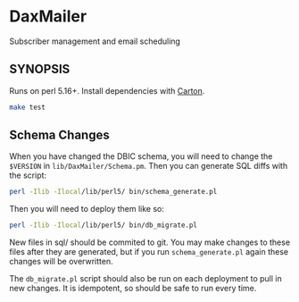 # DaxMailer
Subscriber management and email scheduling

## SYNOPSIS

Runs on perl 5.16+. Install dependencies with [Carton](https://metacpan.org/pod/Carton).

```sh
make test
```

## Schema Changes

When you have changed the DBIC schema, you will need to change the `$VERSION` in `lib/DaxMailer/Schema.pm`.
Then you can generate SQL diffs with the script:

```bash
perl -Ilib -Ilocal/lib/perl5/ bin/schema_generate.pl
```

Then you will need to deploy them like so:

```bash
perl -Ilib -Ilocal/lib/perl5/ bin/db_migrate.pl
```

New files in sql/ should be commited to git. You may make changes to these files after they are generated,
but if you run `schema_generate.pl` again these changes will be overwritten.

The `db_migrate.pl` script should also be run on each deployment to pull in new changes.
It is idempotent, so should be safe to run every time.
